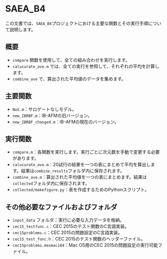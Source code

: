 # SAEA_B4

この文書では、`SAEA_B4`プロジェクトにおける主要な関数とその実行手順について説明します。

## 概要

- `compare` 関数を使用して、全ての組み合わせを実行します。
- `calucurate_ave.m` では、全ての実行を参照して、それぞれの平均を計算します。
- `combine_ave` で、算出された平均値のデータを集めます。

## 主要関数

- `NoS.m`：サロゲートなしモデル。
- `new_IBRBF.m`：IB-AFMの旧バージョン。
- `new_IBRBF_changed.m`：IB-AFMの現在のバージョン。

## 実行関数

- `compare.m`：各関数を実行します。実行ごとに次元数を手動で変更する必要があります。
- `calucurate_ave.m`：20試行の結果を一つの表にまとめて平均を算出します。結果は`combine_results`フォルダ内に保存されます。
- `combine_ave.m`：算出された平均値を一つの表にまとめます。結果は`collected`フォルダ内に保存されます。
- `collected/makefigure.py`：表を作成するためのPythonスクリプト。

## その他必要なファイルおよびフォルダ

- `input_data` フォルダ：実行に必要な入力データを格納。
- `cec15_testfunc.c`：CEC 2015のテスト関数のC言語実装。
- `cec15problems.c`：CEC 2015の問題設定のC言語実装。
- `cec15_test_func.h`：CEC 2015のテスト関数のヘッダーファイル。
- `cec15problems.mexmaci64`：Mac OS用のCEC 2015の問題設定の実行可能ファイル。